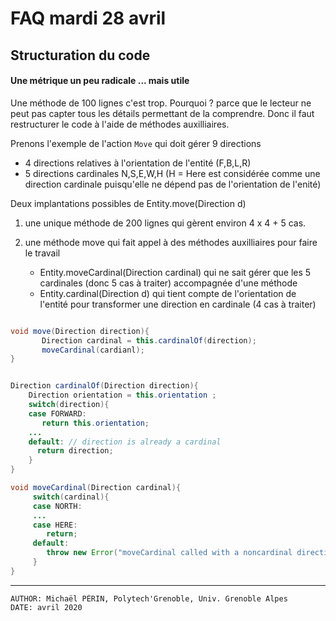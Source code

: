 # FAQ mardi 28 avril

## Structuration du code


#### Une métrique un peu radicale ... mais utile

Une méthode de 100 lignes c'est trop. Pourquoi ? parce que le lecteur ne peut pas capter tous les détails permettant de la  comprendre.
Donc il faut restructurer le code à l'aide de méthodes auxilliaires.

Prenons l'exemple de l'action `Move` qui doit gérer 9 directions
- 4 directions relatives à l'orientation de l'entité (F,B,L,R)
- 5 directions cardinales N,S,E,W,H (H = Here est considérée comme une direction cardinale puisqu'elle ne dépend pas de l'orientation de l'enité)

Deux implantations possibles de Entity.move(Direction d)

1. une unique méthode de 200 lignes qui gèrent environ 4 x 4 + 5 cas.

2. une méthode move qui fait appel à des méthodes auxilliaires pour faire le travail 
   - Entity.moveCardinal(Direction cardinal) qui ne sait gérer que les 5 cardinales (donc 5 cas à traiter) accompagnée d'une méthode 
   - Entity.cardinal(Direction d) qui tient compte de l'orientation de l'entité pour transformer une direction en cardinale (4 cas à traiter)

```java

void move(Direction direction){
       Direction cardinal = this.cardinalOf(direction); 
       moveCardinal(cardianl);
}


Direction cardinalOf(Direction direction){
    Direction orientation = this.orientation ;
    switch(direction){
    case FORWARD:
       return this.orientation; 
    ...
    default: // direction is already a cardinal
      return direction;
    }
}

void moveCardinal(Direction cardinal){
     switch(cardinal){
     case NORTH:
     ...
     case HERE: 
        return; 
     default:
        throw new Error("moveCardinal called with a noncardinal direction");
     }
}

```

---
    AUTHOR: Michaël PÉRIN, Polytech'Grenoble, Univ. Grenoble Alpes 
    DATE: avril 2020
